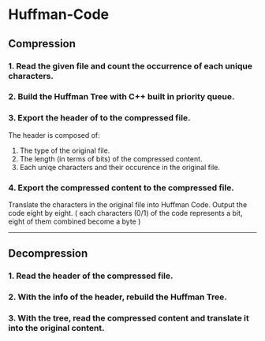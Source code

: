 # Huffman-Code

## Compression
### 1. Read the given file and count the occurrence of each unique characters.
### 2. Build the Huffman Tree with C++ built in priority queue.
### 3. Export the header of to the compressed file.
The header is composed of:
1. The type of the original file.
2. The length (in terms of bits) of the compressed content.
3. Each uniqe characters and their occurence in the original file.

### 4. Export the compressed content to the compressed file.
Translate the characters in the original file into Huffman Code.
Output the code eight by eight. ( each characters (0/1) of the code represents a bit, eight of them combined become a byte )

---

## Decompression
### 1. Read the header of the compressed file.
### 2. With the info of the header, rebuild the Huffman Tree.
### 3. With the tree, read the compressed content and translate it into the original content.
